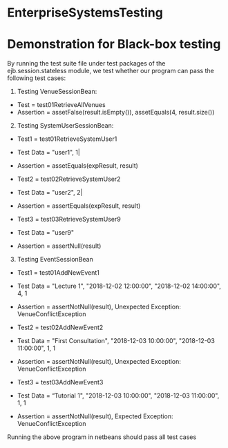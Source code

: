 # EnterpriseSystemsTesting
# Demonstration for Black-box testing

By running the test suite file under test packages of the ejb.session.stateless module, we test whether
our program can pass the following test cases:
1) Testing VenueSessionBean:
- Test = test01RetrieveAllVenues
- Assertion = assetFalse(result.isEmpty()), assetEquals(4, result.size())


2) Testing SystemUserSessionBean:
- Test1 = test01RetrieveSystemUser1
- Test Data = "user1", 1|
- Assertion = assetEquals(expResult, result)


- Test2 = test02RetrieveSystemUser2
- Test Data = "user2", 2|
- Assertion = assertEquals(expResult, result)


- Test3 = test03RetrieveSystemUser9
- Test Data = "user9"
- Assertion = assertNull(result)


3) Testing EventSessionBean
- Test1 = test01AddNewEvent1
- Test Data = "Lecture 1", "2018-12-02 12:00:00", "2018-12-02 14:00:00", 4, 1
- Assertion = assertNotNull(result), Unexpected Exception: VenueConflictException


- Test2 = test02AddNewEvent2
- Test Data = "First Consultation", "2018-12-03 10:00:00", "2018-12-03 11:00:00", 1, 1
- Assertion = assertNotNull(result), Unexpected Exception: VenueConflictException


- Test3 = test03AddNewEvent3
- Test Data = “Tutorial 1", "2018-12-03 10:00:00", "2018-12-03 11:00:00", 1, 1
- Assertion = assertNotNull(result), Expected Exception: VenueConflictException

Running the above program in netbeans should pass all test cases
